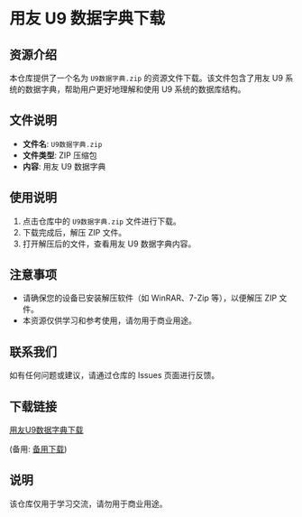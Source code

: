 # 用友 U9 数据字典下载

## 资源介绍

本仓库提供了一个名为 `U9数据字典.zip` 的资源文件下载。该文件包含了用友 U9 系统的数据字典，帮助用户更好地理解和使用 U9 系统的数据库结构。

## 文件说明

- **文件名**: `U9数据字典.zip`
- **文件类型**: ZIP 压缩包
- **内容**: 用友 U9 数据字典

## 使用说明

1. 点击仓库中的 `U9数据字典.zip` 文件进行下载。
2. 下载完成后，解压 ZIP 文件。
3. 打开解压后的文件，查看用友 U9 数据字典内容。

## 注意事项

- 请确保您的设备已安装解压软件（如 WinRAR、7-Zip 等），以便解压 ZIP 文件。
- 本资源仅供学习和参考使用，请勿用于商业用途。

## 联系我们

如有任何问题或建议，请通过仓库的 Issues 页面进行反馈。

## 下载链接
[用友U9数据字典下载](https://pan.quark.cn/s/f7022c096ce8) 

(备用: [备用下载](https://pan.baidu.com/s/1cVuMZl-Srtz_dnzL8V5GPg?pwd=1234))

## 说明

该仓库仅用于学习交流，请勿用于商业用途。
